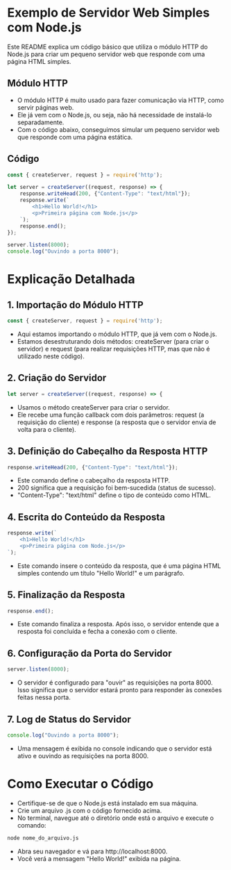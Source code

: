 # Exemplo de Servidor Web Simples com Node.js

Este README explica um código básico que utiliza o módulo HTTP do Node.js para criar um pequeno servidor web que responde com uma página HTML simples.

## Módulo HTTP
- O módulo HTTP é muito usado para fazer comunicação via HTTP, como servir páginas web.
- Ele já vem com o Node.js, ou seja, não há necessidade de instalá-lo separadamente.
- Com o código abaixo, conseguimos simular um pequeno servidor web que responde com uma página estática.

## Código

```javascript
const { createServer, request } = require('http');

let server = createServer((request, response) => {
    response.writeHead(200, {"Content-Type": "text/html"});
    response.write(`
        <h1>Hello World!</h1>
        <p>Primeira página com Node.js</p>
    `);
    response.end();
});

server.listen(8000);
console.log("Ouvindo a porta 8000");

```
# Explicação Detalhada
## 1. Importação do Módulo HTTP
```javascript
const { createServer, request } = require('http');
```
- Aqui estamos importando o módulo HTTP, que já vem com o Node.js.
- Estamos desestruturando dois métodos: createServer (para criar o servidor) e request (para realizar requisições HTTP, mas que não é utilizado neste código).

## 2. Criação do Servidor
``` javascript
let server = createServer((request, response) => {
```
- Usamos o método createServer para criar o servidor.
- Ele recebe uma função callback com dois parâmetros: request (a requisição do cliente) e response (a resposta que o servidor envia de volta para o cliente).

## 3. Definição do Cabeçalho da Resposta HTTP
```javascript
response.writeHead(200, {"Content-Type": "text/html"});
```
- Este comando define o cabeçalho da resposta HTTP.
- 200 significa que a requisição foi bem-sucedida (status de sucesso).
- "Content-Type": "text/html" define o tipo de conteúdo como HTML.

## 4. Escrita do Conteúdo da Resposta
```javascript
response.write(`
    <h1>Hello World!</h1>
    <p>Primeira página com Node.js</p>
`);
```
- Este comando insere o conteúdo da resposta, que é uma página HTML simples contendo um título "Hello World!" e um parágrafo.

## 5. Finalização da Resposta
```javascript
response.end();
```
- Este comando finaliza a resposta. Após isso, o servidor entende que a resposta foi concluída e fecha a conexão com o cliente.

## 6. Configuração da Porta do Servidor
```javascript
server.listen(8000);
```
- O servidor é configurado para "ouvir" as requisições na porta 8000. Isso significa que o servidor estará pronto para responder às conexões feitas nessa porta.

## 7. Log de Status do Servidor
```javascript
console.log("Ouvindo a porta 8000");
```
- Uma mensagem é exibida no console indicando que o servidor está ativo e ouvindo as requisições na porta 8000.

# Como Executar o Código
- Certifique-se de que o Node.js está instalado em sua máquina.
- Crie um arquivo .js com o código fornecido acima.
- No terminal, navegue até o diretório onde está o arquivo e execute o comando:
```bash
node nome_do_arquivo.js
```
- Abra seu navegador e vá para http://localhost:8000.
- Você verá a mensagem "Hello World!" exibida na página.